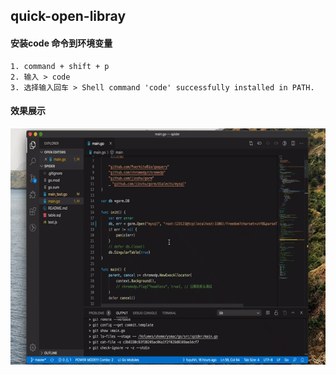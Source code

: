 ## quick-open-libray

#### 安装code 命令到环境变量
```
1. command + shift + p
2. 输入 > code
3. 选择输入回车 > Shell command 'code' successfully installed in PATH.
```


#### 效果展示
![image](https://github.com/8treenet/quick-open-library/blob/master/images/show.gif)